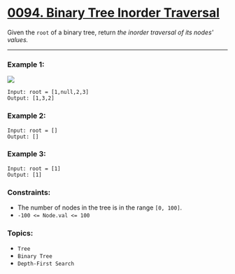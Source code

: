 # [0094. Binary Tree Inorder Traversal](https://leetcode.com/problems/binary-tree-inorder-traversal/ "The LeetCode link")

Given the `root` of a binary tree, return *the inorder traversal of its nodes' values.*

---

### Example 1:

![](https://assets.leetcode.com/uploads/2020/09/15/inorder_1.jpg)
```
Input: root = [1,null,2,3]
Output: [1,3,2]
```

### Example 2:

```
Input: root = []
Output: []
```

### Example 3:

```
Input: root = [1]
Output: [1]
```

### Constraints:

* The number of nodes in the tree is in the range `[0, 100]`.
* `-100 <= Node.val <= 100`

### Topics:

* `Tree`
* `Binary Tree`
* `Depth-First Search`